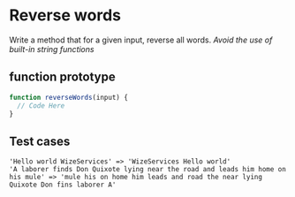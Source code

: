 # Reverse words 

Write a method that for a given input, reverse all words. *Avoid the use of built-in string functions*

## function prototype
```javascript
function reverseWords(input) {
  // Code Here
}
```

## Test cases
```
'Hello world WizeServices' => 'WizeServices Hello world'
'A laborer finds Don Quixote lying near the road and leads him home on his mule' => 'mule his on home him leads and road the near lying Quixote Don fins laborer A'
```
